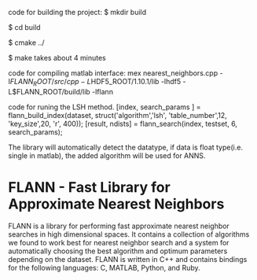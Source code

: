 code for building the project:
$ mkdir build 

$ cd build 

$ cmake ../

$ make
takes about 4 minutes

code for compiling matlab interface:
mex nearest_neighbors.cpp -I$FLANN_ROOT/src/cpp -L$HDF5_ROOT/1.10.1/lib -lhdf5 -L$FLANN_ROOT/build/lib -lflann

code for runing the LSH method. 
[index, search_params ] = flann_build_index(dataset, struct('algorithm','lsh', 'table_number',12, 'key_size',20, 'r', 400));
[result, ndists] = flann_search(index, testset, 6, search_params);

The library will automatically detect the datatype, if data is float type(i.e. single in matlab),  the added algorithm will be used for ANNS.


FLANN - Fast Library for Approximate Nearest Neighbors
======================================================

FLANN is a library for performing fast approximate nearest neighbor searches in high dimensional spaces. It contains a collection of algorithms we found to work best for nearest neighbor search and a system for automatically choosing the best algorithm and optimum parameters depending on the dataset.
FLANN is written in C++ and contains bindings for the following languages: C, MATLAB, Python, and Ruby.

